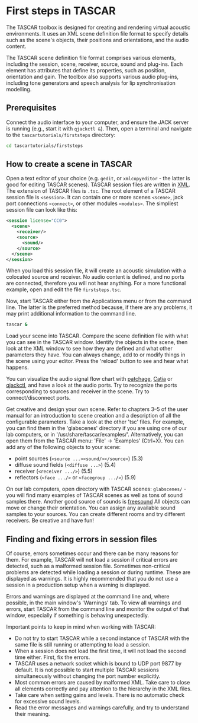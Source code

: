 # First steps in TASCAR

The TASCAR toolbox is designed for creating and rendering virtual acoustic environments. It uses an XML scene definition file format to specify details such as the scene's objects, their positions and orientations, and the audio content.

The TASCAR scene definition file format comprises various elements, including the session, scene, receiver, source, sound and plug-ins. Each element has attributes that define its properties, such as position, orientation and gain. The toolbox also supports various audio plug-ins, including tone generators and speech analysis for lip synchronisation modelling.

## Prerequisites

Connect the audio interface to your computer, and ensure the JACK server is running (e.g., start it with `qjackctl &`). Then, open a terminal and navigate to the `tascartutorials/firststeps` directory:
```bash
cd tascartutorials/firststeps
```

## How to create a scene in TASCAR

Open a text editor of your choice (e.g. `gedit`, or `xmlcopyeditor` - the latter is good for editing TASCAR scenes). TASCAR session files are written in [XML](https://www.w3schools.com/xml/default.asp). The extension of TASCAR files is `.tsc`. The root element of a TASCAR session file is `<session>`. It
can contain one or more scenes `<scene>`, jack port connections
`<connect>`, or other modules `<modules>`. The simpliest session file can look like this:
```xml
<session license="CC0">
  <scene>
    <receiver/>
    <source>
      <sound/>
    </source>
  </scene>
</session>
```
When you load this session file, it will create an acoustic simulation with a colocated source and receiver. No audio content is defined, and no ports are connected, therefore you will not hear anything. For a more functional example, open and edit the file `firststeps.tsc`.

Now, start TASCAR either from the Applications menu or from the command line. The latter is the preferred method because, if there are any problems, it may print additional information to the command line.
```bash
tascar &
```

Load your scene into TASCAR. Compare the scene definition file with what you can see in the TASCAR window. Identify the objects in the scene, then look at the XML window to see how they are defined and what other parameters they have. You can always change, add to or modify things in the scene using your editor. Press the 'reload' button to see and hear what happens.

You can visualize the audio signal flow chart with [patchage](https://drobilla.net/software/patchage.html), [Catia](https://kx.studio/Applications:Catia) or [qjackctl](https://qjackctl.sourceforge.io/), and have a look at the audio ports. Try to recognize the ports corresponding to sources and receiver in the scene. Try to connect/disconnect ports.

Get creative and design your own scene. Refer to chapters 3–5 of the user manual for an introduction to scene creation and a description of all the configurable parameters. Take a look at the other 'tsc' files. For example, you can find them in the 'glabscenes' directory if you are using one of our lab computers, or in '/usr/share/tascar/examples/'. Alternatively, you can open them from the TASCAR menu: 'File' -> 'Examples' (Ctrl+X). You can add any of the following objects to your scene:

- point sources (`<source ...><sound/></source>`) (5.3)
- diffuse sound fields (`<diffuse ...>`) (5.4)
- receiver (`<receiver .../>`) (5.5)
- reflectors (`<face .../>` or `<facegroup .../>`) (5.9)

On our lab computers, open directory with TASCAR scenes: `glabscenes/` - you will find many examples of TASCAR scenes as well as tons of sound samples there. Another good source of sounds is [freesound](https://freesound.org/) All objects can move or change their orientation. You can assign any available sound samples to your sources. You can create different rooms and try different receivers. Be creative and have fun!

## Finding and fixing errors in session files

Of course, errors sometimes occur and there can be many reasons for them. For example, TASCAR will not load a session if critical errors are detected, such as a malformed session file. Sometimes non-critical problems are detected while loading a session or during runtime. These are displayed as warnings. It is highly recommended that you do not use a session in a production setup when a warning is displayed.

Errors and warnings are displayed at the command line and, where possible, in the main window's 'Warnings' tab. To view all warnings and errors, start TASCAR from the command line and monitor the output of that window, especially if something is behaving unexpectedly.

Important points to keep in mind when working with TASCAR:

- Do not try to start TASCAR while a second instance of TASCAR with the same file is still running or attempting to load a session.
- When a session does not load the first time, it will not load the second time either. First, fix the errors.
- TASCAR uses a network socket which is bound to UDP port 9877 by default. It is not possible to start multiple TASCAR sessions simultaneously without changing the port number explicitly.
- Most common errors are caused by malformed XML. Take care to close all elements correctly and pay attention to the hierarchy in the XML files.
- Take care when setting gains and levels. There is no automatic check for excessive sound levels.
- Read the error messages and warnings carefully, and try to understand their meaning.
